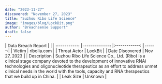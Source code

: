 ```yaml
---
date: "2023-11-27"
discovered: "November 27, 2023"
title: "Suzhou Ribo Life Science"
image: "images/blog/LockBit.png"
author: "Breachsense Support"
draft: false
---
```


| Data Breach Report           |              | 
| :-----------: | :-------------:     |:-------------:    | :-----:|
| Victim      | ribolia.com      | 
| Threat Actor      | LockBit      | 
| Date Discovered      | Nov 27, 2023      | 
| Description      | Suzhou Ribo Life Science Co., Ltd. (Ribo) is a clinical stage company devoted to the development of innovative RNAi technologies and oligonucleotide therapeutics as an effort to address unmet clinical needs in the world with the tools, capacity and RNA therapeutics that we build up in China.      | 
| Leak Size      | Unknown      | 

